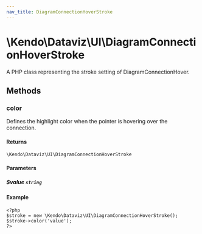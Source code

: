 ```yaml
---
nav_title: DiagramConnectionHoverStroke
---
```


# \Kendo\Dataviz\UI\DiagramConnectionHoverStroke

A PHP class representing the stroke setting of DiagramConnectionHover.


## Methods

### color
Defines the highlight color when the pointer is hovering over the connection.

#### Returns
`\Kendo\Dataviz\UI\DiagramConnectionHoverStroke`

#### Parameters

##### $value `string`



#### Example 
    <?php
    $stroke = new \Kendo\Dataviz\UI\DiagramConnectionHoverStroke();
    $stroke->color('value');
    ?>

